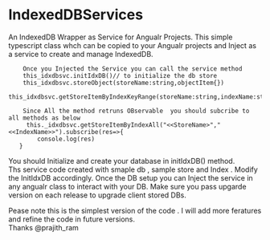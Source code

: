 # IndexedDBServices
An IndexedDB Wrapper as  Service for Angualr Projects.
This simple typescript class whch can be copied to your Angualr projects and Inject as a service to create and manage IndexedDB.
~~~
    Once you Injected the Service you can call the service method
    this_idxdbsvc.initIdxDB()// to initialize the db store
    this_idxdbsvc.storeObject(storeName:string,objectItem{})
    this_idxdbsvc.getStoreItemByIndexKeyRange(storeName:string,indexName:string,IndexKeyRange:IDBKeyRange)
    
    Since All the method retruns OBservable  you should subcribe to all methods as below
     this._idxdbsvc.getStoreItemByIndexAll("<<StoreName>","<<IndexName>>").subscribe(res=>{
        console.log(res)
   }
~~~
You should Initialize and create your database in initIdxDB() method.  
Ths service code created with  smaple db , sample store and Index . Modify the InitIdxDB accordingly. Once the DB setup you can Inject the service in any angualr class to interact with your DB. Make sure you pass upgarde version on each release to upgrade client stored DBs.

Pease note this is the simplest version of the code . I will add more feratures and refine the code in future versions.  
Thanks @prajith_ram


